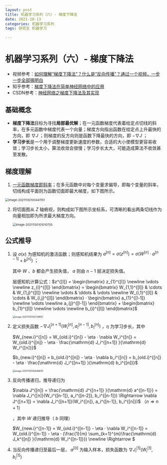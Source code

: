 ```yaml
---
layout: post
title: 机器学习系列（六）- 梯度下降法
date: 2021-10-13
categories: 机器学习系列
tags: 研究生 机器学习

---
```


# 机器学习系列（六）- 梯度下降法

- 视频参考：[如何理解“梯度下降法”？什么是“反向传播”？通过一个视频，一步一步全部搞明白](https://www.bilibili.com/video/BV1Zg411T71b)
- 知乎参考：[梯度下降法在简单神经网络中的应用](https://zhuanlan.zhihu.com/p/269615620)
- CSDN参考：[神经网络之梯度下降法及其实现](https://blog.csdn.net/nanhuaibeian/article/details/100184893)

## 基础概念

- <span id="gradient">**梯度下降法**目标为寻找**局部最优解**；在一元函数梯度代表着给定点切线的斜率，在多元函数中梯度代表一个向量；梯度方向指出函数在给定点上升最快的方向，即 $\nabla J$ ；则梯度的反方向则是函数下降最快的方向，即 $-\nabla J$ ；</span>
- **学习步长**是一个用于调整梯度更新速度的参数，合适的大小使模型更容易收敛；学习步长太小，算法收敛会很慢；学习步长太大，可能造成算法不收敛甚至发散。

## 梯度理解

1. <a href="#gradient">一元函数梯度即斜率</a>；在多元函数中对每个变量求偏导，即每个变量的斜率，切线构成平面则为函数切面即最大梯度，如下图所示。

<img src="http://markdown.zzzbook.cn/image-20211130100441151.png" alt="image-20211130100441151" style="zoom:67%;" />

2. 将切面图从 $Z$ 轴俯视，则构成如下图所示坐标系，可清晰的看出两条切线作为向量相加即为所求最大梯度方向。

   <img src="http://markdown.zzzbook.cn/image-20211130101010735.png" alt="image-20211130101010735" style="zoom:67%;" />

## 公式推导

1. 设 $\sigma(x)$ 为感知机的激活函数；则感知机结果为 $a^{[n]}=\sigma(z^{[n]})=\sigma(W^{[n]}·a^{[n-1]}+b^{[n]})$ ；

   其中 $W$ 、$b$ 都会产生损失值， $a$ 则由 $n-1$ 层决定损失值。
   
   层感知机计算公式：$z^{[l]} = \begin{bmatrix} z_{1}^{[l]} \newline \vdots \newline z_{i}^{[l]} \end{bmatrix} = \begin{bmatrix} W_{1,1}^{[l]} & \cdots & W_{1,j}^{[l]} \newline \vdots & \ddots & \vdots \newline W_{i,1}^{[l]} & \cdots & W_{i,j}^{[l]} \end{bmatrix} · \begin{bmatrix} a_{1}^{[l-1]} \newline \vdots \newline a_{j}^{[l-1]} \end{bmatrix} + \begin{bmatrix} b_{1}^{[l]} \newline \vdots \newline b_{i}^{[l]} \end{bmatrix}$ 
   
   <img src="http://markdown.zzzbook.cn/image-20211130142728657.png" alt="image-20211130142728657" style="zoom:50%;" />
   
2. 定义损失函数 $-\nabla J_i^{[n+1]}(W_i^{[n]}, a_i^{[n-1]}, b_i^{[n]})$ ，$\eta$ 为学习步长，其中 

   $W_{new.i}^{[n]} = W_{old.i}^{[n]} - \eta · \nabla W_i^{[n]} = W_{old.i}^{[n]} - \eta · \frac{\mathrm{d} J_i^{[n+1]} }{\mathrm{d} W_i^{[n]}}$ 

   $b_{new.i}^{[n]} = b_{old.i}^{[n]} - \eta · \nabla b_i^{[n]} = b_{old.i}^{[n]} - \eta · \frac{\mathrm{d} J_i^{[n+1]} }{\mathrm{d} b_i^{[n]}}$ 

   <img src="http://markdown.zzzbook.cn/image-20211130142648010.png" alt="image-20211130142648010" style="zoom:50%;" />

3. 反向传播递归，推导递归为

    $\nabla J^{[n]} = \frac{\mathrm{d} J^{[n+1]} }{\mathrm{d} a^{[n-1]}} = \nabla J_i^{[n]}(W_i^{[n-1]}, a_i^{[n-2]}, b_i^{[n-1]}) \Rightarrow \nabla J^{[n+1]} = \nabla J_i^{[n+1]}(W_i^{[n]}, a_i^{[n-1]}, b_i^{[n]})$ （$n \Rightarrow n+1$）

   ，其中 $W$ 递归推导（ $b$ 同理）

   $W_{new.i}^{[n-1]} = W_{old.i}^{[n-1]} - \eta · \nabla W_i^{[n-1]} = W_{old.i}^{[n-1]} - \eta · (\frac{1}{m} \sum_{k=1}^{m}\frac{\mathrm{d} J_k^{[n]} }{\mathrm{d} W_i^{[n-1]}}) \newline \Rightarrow $ 

4. 当反向传播递归至最后一层， $a^{[0]}$ 为输入样本，损失函数为 $\nabla J^{[1]}_i(W^{[1]}_i, b^{[1]}_i)$ 


